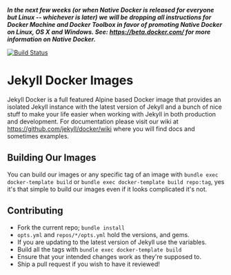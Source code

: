 ***In the next few weeks (or when Native Docker is released for everyone but Linux -- whichever is later) we will be dropping all instructions for Docker Machine and Docker Toolbox in favor of promoting Native Docker on Linux, OS X and Windows. See: https://beta.docker.com/ for more information on Native Docker.***

[![Build Status](https://travis-ci.org/jekyll/docker.svg?branch=master)](https://travis-ci.org/jekyll/docker)

# Jekyll Docker Images

Jekyll Docker is a full featured Alpine based Docker image that provides an isolated Jekyll instance with the latest version of Jekyll and a bunch of nice stuff to make your life easier when working with Jekyll in both production and development.  For documentation please visit our wiki at https://github.com/jekyll/docker/wiki where you will find docs and sometimes examples.

## Building Our Images

You can build our images or any specific tag of an image with `bundle exec docker-template build` or `bundle exec docker-template build repo:tag`, yes it's that simple to build our images even if it looks complicated it's not.

## Contributing

* Fork the current repo; `bundle install`
* `opts.yml` and `repos/*/opts.yml` hold the versions, and gems.
* If you are updating to the latest version of Jekyll use the variables.
* Build all the tags with `bundle exec docker-template build`
* Ensure that your intended changes work as they're supposed to.
* Ship a pull request if you wish to have it reviewed!
